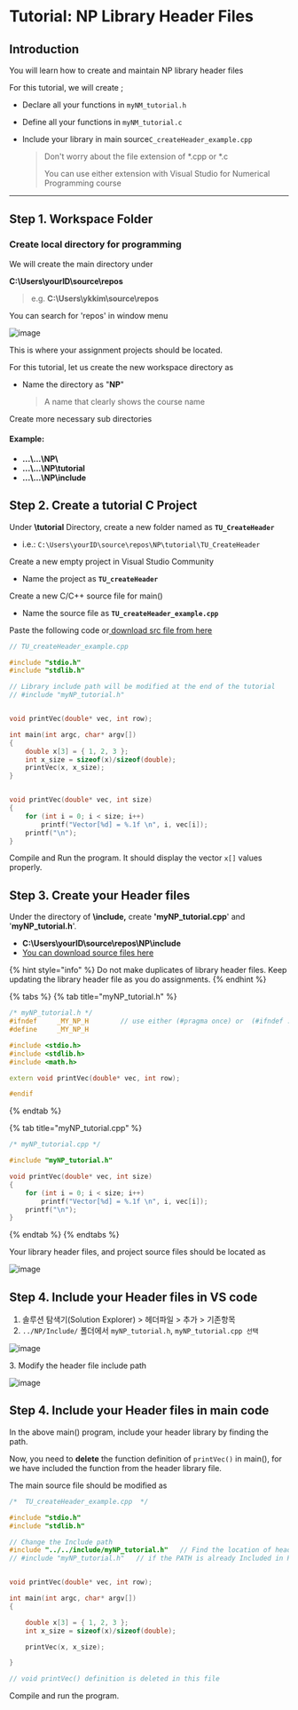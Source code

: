 # Tutorial: NP Library Header Files

## Introduction

You will learn how to create and maintain NP library header files

For this tutorial, we will create ;

* Declare all your functions in `myNM_tutorial.h`
* Define all your functions in `myNM_tutorial.c`
*   Include your library in main source`C_createHeader_example.cpp`

    > Don't worry about the file extension of \*.cpp or \*.c
    >
    > You can use either extension with Visual Studio for Numerical Programming course

***

## Step 1. Workspace Folder

### Create local directory for programming

We will create the main directory under

**C:\Users\yourID\source\repos**

> e.g. **C:\Users\ykkim\source\repos**

You can search for 'repos' in window menu

![image](https://user-images.githubusercontent.com/38373000/185348195-07f482ba-3aac-4fc8-8298-9928f06fc534.png)

This is where your assignment projects should be located.

For this tutorial, let us create the new workspace directory as

*   Name the directory as "**NP**"

    > A name that clearly shows the course name

Create more necessary sub directories

#### Example:

* **...\\...\NP\\**
* **...\\...\NP\tutorial**
* **...\\...\NP\include**

## Step 2. Create a tutorial C Project

Under **\tutorial** Directory, create a new folder named as **`TU_CreateHeader`**

* i.e.:   `C:\Users\yourID\source\repos\NP\tutorial\TU_CreateHeader`

Create a new empty project in Visual Studio Community

* Name the project as **`TU_createHeader`**

Create a new C/C++ source file for main()

* Name the source file as **`TU_createHeader_example.cpp`**

Paste the following code or[ download src file from here](https://github.com/ykkimhgu/Tutorial-C-Program/tree/main/createHeader)

```cpp
// TU_createHeader_example.cpp 

#include "stdio.h"
#include "stdlib.h"

// Library include path will be modified at the end of the tutorial
// #include "myNP_tutorial.h"


void printVec(double* vec, int row);

int main(int argc, char* argv[])
{
	double x[3] = { 1, 2, 3 };
	int x_size = sizeof(x)/sizeof(double);
	printVec(x, x_size);
}


void printVec(double* vec, int size)
{
	for (int i = 0; i < size; i++)
		printf("Vector[%d] = %.1f \n", i, vec[i]);
	printf("\n");
}
```



Compile and Run the program.  It should display the vector `x[]`  values properly.







## Step 3. Create your Header files

Under the directory of **\include,** create **'myNP\_tutorial.cpp**' and '**myNP\_tutorial.h**'.

* **C:\Users\yourID\source\repos\NP\include**
* [You can download source files here](https://github.com/ykkimhgu/Tutorial-C-Program/tree/main/createHeader)

{% hint style="info" %}
Do not make duplicates of library header files.  Keep updating the library header file as you do assignments.
{% endhint %}

{% tabs %}
{% tab title="myNP_tutorial.h" %}
```cpp
/* myNP_tutorial.h */
#ifndef		_MY_NP_H		// use either (#pragma once) or  (#ifndef ...#endif)
#define		_MY_NP_H

#include <stdio.h>
#include <stdlib.h>
#include <math.h>

extern void printVec(double* vec, int row);

#endif
```
{% endtab %}

{% tab title="myNP_tutorial.cpp" %}
```cpp
/* myNP_tutorial.cpp */

#include "myNP_tutorial.h"

void printVec(double* vec, int size)
{
	for (int i = 0; i < size; i++)
		printf("Vector[%d] = %.1f \n", i, vec[i]);
	printf("\n");
}
```
{% endtab %}
{% endtabs %}



Your library header files, and project source files should be located  as

![image](https://github.com/user-attachments/assets/fe090792-6a6f-44da-80b2-1674848c7fae)

##

##

## Step 4. Include your Header files in VS code

1. 솔루션 탐색기(Solution Explorer) >  헤더파일 >  추가 >  기존항목
2. `../NP/Include/` 폴더에서  `myNP_tutorial.h`,    `myNP_tutorial.cpp 선택`&#x20;

![image](https://github.com/user-attachments/assets/aa4a0aeb-14ef-4ead-80b1-3f8a450172bf)

3\.  Modify the header file include path

![image](https://github.com/user-attachments/assets/04fdd643-27e8-4cc4-9019-fc24e04eda2b)

##

## Step 4. Include your Header files in main code

In the above main() program, include your header library by finding the path.

Now, you need to **delete** the function definition of `printVec()` in main(), for we have included the function from the header library file.

The main source file should be modified as

```cpp
/*  TU_createHeader_example.cpp  */

#include "stdio.h"
#include "stdlib.h"

// Change the Include path 
#include "../../include/myNP_tutorial.h"   // Find the location of header files
// #include "myNP_tutorial.h"   // if the PATH is already Included in Project


void printVec(double* vec, int row);

int main(int argc, char* argv[])
{

	double x[3] = { 1, 2, 3 };
	int x_size = sizeof(x)/sizeof(double);

	printVec(x, x_size);

}

// void printVec() definition is deleted in this file
```

Compile and run the program.



